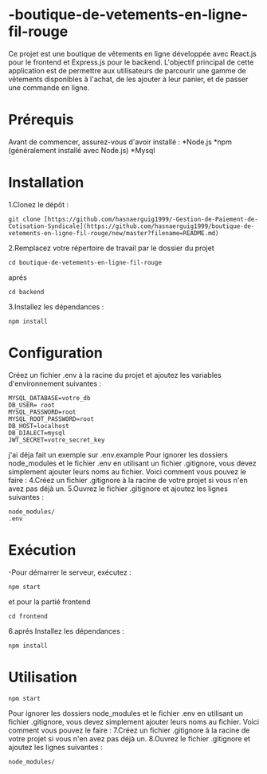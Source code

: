 # -boutique-de-vetements-en-ligne-fil-rouge
Ce projet est une boutique de vêtements en ligne développée avec React.js pour le frontend et Express.js pour le backend. L'objectif principal de cette application est de permettre aux utilisateurs de parcourir une gamme de vêtements disponibles à l'achat, de les ajouter à leur panier, et de passer une commande en ligne.
# Prérequis
Avant de commencer, assurez-vous d'avoir installé :
*Node.js
*npm (généralement installé avec Node.js)
*Mysql
# Installation
1.Clonez le dépôt :
````
git clone [https://github.com/hasnaerguig1999/-Gestion-de-Paiement-de-Cotisation-Syndicale](https://github.com/hasnaerguig1999/boutique-de-vetements-en-ligne-fil-rouge/new/master?filename=README.md)
````
2.Remplacez votre répertoire de travail par le dossier du projet
````
cd boutique-de-vetements-en-ligne-fil-rouge
````
aprés 
````
cd backend
````
3.Installez les dépendances :
````
npm install
````
# Configuration
Créez un fichier .env à la racine du projet et ajoutez les variables d'environnement suivantes :
````
MYSQL_DATABASE=votre_db
DB_USER= root
MYSQL_PASSWORD=root
MYSQL_ROOT_PASSWORD=root
DB_HOST=localhost
DB_DIALECT=mysql
JWT_SECRET=votre_secret_key
````
j'ai déja fait un exemple sur .env.example
Pour ignorer les dossiers node_modules et le fichier .env en utilisant un fichier .gitignore, vous devez simplement ajouter leurs noms au fichier. Voici comment vous pouvez le faire :
4.Créez un fichier .gitignore à la racine de votre projet si vous n'en avez pas déjà un.
5.Ouvrez le fichier .gitignore et ajoutez les lignes suivantes :
````
node_modules/
.env
````
# Exécution
-Pour démarrer le serveur, exécutez :
````
npm start
````

et pour la partié frontend
````
cd frontend
````
6.aprés Installez les dépendances :
````
npm install
````
# Utilisation

````
npm start
````

Pour ignorer les dossiers node_modules et le fichier .env en utilisant un fichier .gitignore, vous devez simplement ajouter leurs noms au fichier. Voici comment vous pouvez le faire :
7.Créez un fichier .gitignore à la racine de votre projet si vous n'en avez pas déjà un.
8.Ouvrez le fichier .gitignore et ajoutez les lignes suivantes :
````
node_modules/
````






